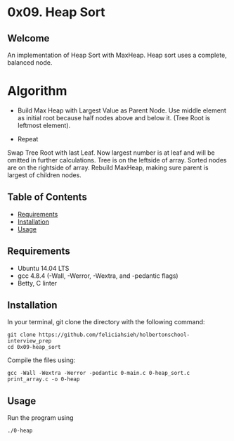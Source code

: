 # 0x09. Heap Sort

## Welcome
An implementation of Heap Sort with MaxHeap. Heap sort uses a complete, balanced node.

# Algorithm

* Build Max Heap with Largest Value as Parent Node.
Use middle element as initial root because half nodes above and below it.
(Tree Root is leftmost element).

* Repeat

Swap Tree Root with last Leaf. Now largest number is at leaf and will be omitted in further calculations. Tree is on the leftside of array. Sorted nodes are on the rightside of array.
Rebuild MaxHeap, making sure parent is largest of children nodes.

## Table of Contents
* [Requirements](#requirements)
* [Installation](#installation)
* [Usage](#usage)

## Requirements
* Ubuntu 14.04 LTS
* gcc 4.8.4 (-Wall, -Werror, -Wextra, and -pedantic flags)
* Betty, C linter

## Installation
In your terminal, git clone the directory with the following command:
```
git clone https://github.com/feliciahsieh/holbertonschool-interview_prep
cd 0x09-heap_sort
```

Compile the files using:

```
gcc -Wall -Wextra -Werror -pedantic 0-main.c 0-heap_sort.c print_array.c -o 0-heap
```

## Usage

Run the program using

```
./0-heap
```
